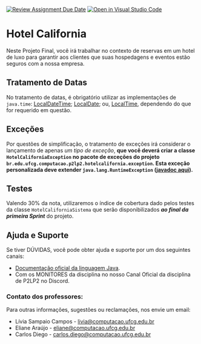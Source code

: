 [![Review Assignment Due Date](https://classroom.github.com/assets/deadline-readme-button-24ddc0f5d75046c5622901739e7c5dd533143b0c8e959d652212380cedb1ea36.svg)](https://classroom.github.com/a/gM8jWwKC)
[![Open in Visual Studio Code](https://classroom.github.com/assets/open-in-vscode-718a45dd9cf7e7f842a935f5ebbe5719a5e09af4491e668f4dbf3b35d5cca122.svg)](https://classroom.github.com/online_ide?assignment_repo_id=12229953&assignment_repo_type=AssignmentRepo)
# Hotel California

Neste Projeto Final, você irá trabalhar no contexto de reservas em um hotel de luxo para garantir aos clientes que suas hospedagens e eventos estão seguros com a nossa empresa.

## Tratamento de Datas

No tratamento de datas, é obrigatório utilizar as implementações de ```java.time```: [LocalDateTime](https://docs.oracle.com/javase/8/docs/api/java/time/LocalDateTime.html); [LocalDate](https://docs.oracle.com/javase/8/docs/api/java/time/LocalDate.html); ou, [LocalTime](https://docs.oracle.com/javase/8/docs/api/java/time/LocalTime.html), dependendo do que for requerido em questão.

## Exceções

Por questões de simplificação, o tratamento de exceções irá considerar o lançamento de apenas *um tipo de exceção*, **que você deverá criar a classe ```HotelCaliforniaException``` no pacote de exceções do projeto ```br.edu.ufcg.computacao.p2lp2.hotelcalifornia.exception```.  Esta exceção personalizada deve extender ```java.lang.RuntimeException``` ([javadoc aqui](https://docs.oracle.com/javase/8/docs/api/java/lang/RuntimeException.html)).**

## Testes

Valendo 30% da nota, utilizaremos o índice de cobertura dado pelos testes da classe ```HotelCaliforniaSistema``` que serão disponibilizados ***ao final da primeira Sprint*** do projeto.

## Ajuda e Suporte

Se tiver DÚVIDAS, você pode obter ajuda e suporte por um dos seguintes canais:

* [Documentação oficial da linguagem Java](https://docs.oracle.com/javase/tutorial/).
* Com os MONITORES da disciplina no nosso Canal Oficial da disciplina de P2LP2 no Discord.

### Contato dos professores:

Para outras informações, sugestões ou reclamações, nos envie um email:

* Lívia Sampaio Campos - [livia@computacao.ufcg.edu.br](mailto:livia@computacao.ufcg.edu.br)
* Eliane Araújo - [eliane@computacao.ufcg.edu.br](mailto:eliane@computacao.ufcg.edu.br)
* Carlos Diego - [carlos.diego@computacao.ufcg.edu.br](mailto:carlos.diego@computacao.ufcg.edu.br)
